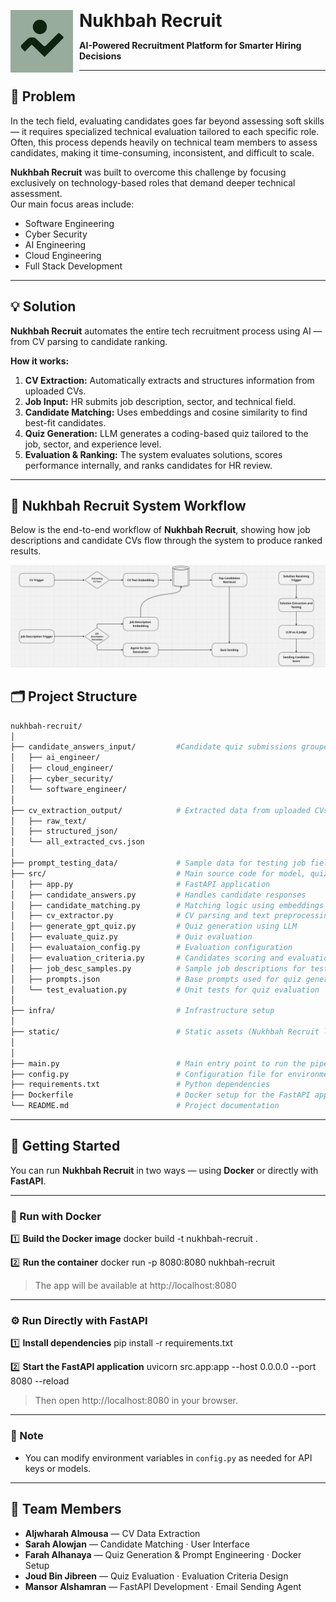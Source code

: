<p align="left">
  <img src="./src/static/nukhbah.jpg" alt="Nukhbah Recruit Logo" width="100" style="float:left; margin-right:10px;"/>
  <h1 style="display:inline;">Nukhbah Recruit</h1>
</p>


**AI-Powered Recruitment Platform for Smarter Hiring Decisions**

---

## 🚩 Problem  

In the tech field, evaluating candidates goes far beyond assessing soft skills — it requires specialized technical evaluation tailored to each specific role.  
Often, this process depends heavily on technical team members to assess candidates, making it time-consuming, inconsistent, and difficult to scale.  

**Nukhbah Recruit** was built to overcome this challenge by focusing exclusively on technology-based roles that demand deeper technical assessment.  
Our main focus areas include:  
- Software Engineering  
- Cyber Security  
- AI Engineering  
- Cloud Engineering  
- Full Stack Development  

---

## 💡 Solution  

**Nukhbah Recruit** automates the entire tech recruitment process using AI — from CV parsing to candidate ranking.  

**How it works:**  
1. **CV Extraction:** Automatically extracts and structures information from uploaded CVs.  
2. **Job Input:** HR submits job description, sector, and technical field.  
3. **Candidate Matching:** Uses embeddings and cosine similarity to find best-fit candidates.  
4. **Quiz Generation:** LLM generates a coding-based quiz tailored to the job, sector, and experience level.  
5. **Evaluation & Ranking:** The system evaluates solutions, scores performance internally, and ranks candidates for HR review.  

---

## 🧩 Nukhbah Recruit System Workflow  

Below is the end-to-end workflow of **Nukhbah Recruit**, showing how job descriptions and candidate CVs flow through the system to produce ranked results.

<p align="left">
  <img src="./src/static/nukhbah_system_workflow.png" alt="Nukhbah Recruit System Workflow" width="850"/>
</p>


## 🗂️ Project Structure 

```bash
nukhbah-recruit/
│
├── candidate_answers_input/         #Candidate quiz submissions grouped by job field
│   ├── ai_engineer/
│   ├── cloud_engineer/
│   ├── cyber_security/
│   └── software_engineer/
│
├── cv_extraction_output/            # Extracted data from uploaded CVs
│   ├── raw_text/
│   ├── structured_json/
│   └── all_extracted_cvs.json
│
├── prompt_testing_data/             # Sample data for testing job fields that require data input
├── src/                             # Main source code for model, quiz, and evaluation
│   ├── app.py                       # FastAPI application
│   ├── candidate_answers.py         # Handles candidate responses
│   ├── candidate_matching.py        # Matching logic using embeddings
│   ├── cv_extractor.py              # CV parsing and text preprocessing
│   ├── generate_gpt_quiz.py         # Quiz generation using LLM
│   ├── evaluate_quiz.py             # Quiz evaluation
│   ├── evaluataion_config.py        # Evaluation configuration
│   ├── evaluation_criteria.py       # Candidates scoring and evaluation criteria
│   ├── job_desc_samples.py          # Sample job descriptions for testing
│   ├── prompts.json                 # Base prompts used for quiz generation
│   └── test_evaluation.py           # Unit tests for quiz evaluation
│
├── infra/                           # Infrastructure setup
│
├── static/                          # Static assets (Nukhbah Recruit logo, Workflow diagram)
│
│
├── main.py                          # Main entry point to run the pipeline
├── config.py                        # Configuration file for environment variables
├── requirements.txt                 # Python dependencies
├── Dockerfile                       # Docker setup for the FastAPI app
└── README.md                        # Project documentation
```


---

## 🚀 Getting Started

You can run **Nukhbah Recruit** in two ways — using **Docker** or directly with **FastAPI**.

---

### 🐳 Run with Docker

1️⃣ **Build the Docker image**
docker build -t nukhbah-recruit .

2️⃣ **Run the container**
docker run -p 8080:8080 nukhbah-recruit

> The app will be available at http://localhost:8080

---

### ⚙️ Run Directly with FastAPI

1️⃣ **Install dependencies**
pip install -r requirements.txt

2️⃣ **Start the FastAPI application**
uvicorn src.app:app --host 0.0.0.0 --port 8080 --reload

> Then open http://localhost:8080 in your browser.

---

### 🧠 Note
- You can modify environment variables in `config.py` as needed for API keys or models.


---

## 👥 Team Members

- **Aljwharah Almousa** — CV Data Extraction  
- **Sarah Alowjan** — Candidate Matching · User Interface  
- **Farah Alhanaya** — Quiz Generation & Prompt Engineering · Docker Setup  
- **Joud Bin Jibreen** — Quiz Evaluation · Evaluation Criteria Design  
- **Mansor Alshamran** — FastAPI Development · Email Sending Agent

